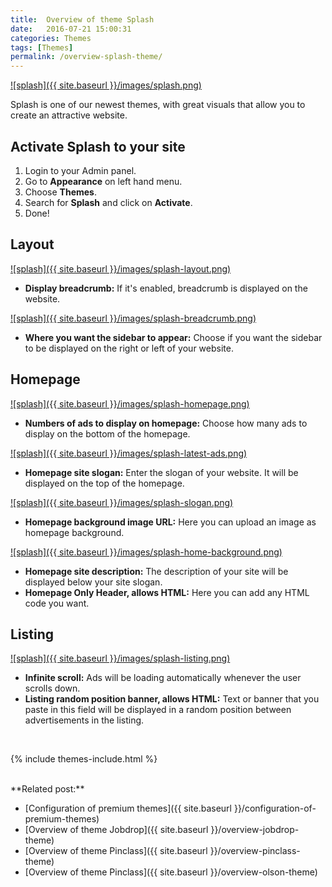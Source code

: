 ```yaml
---
title:  Overview of theme Splash
date:   2016-07-21 15:00:31
categories: Themes
tags: [Themes]
permalink: /overview-splash-theme/
---
```

<a href="{{ site.baseurl }}/images/splash.png" class="thumbnail gallery-item" data-gallery>
![splash]({{ site.baseurl }}/images/splash.png)
</a>

Splash is one of our newest themes, with great visuals that allow you to create an attractive website.

## Activate Splash to your site

1. Login to your Admin panel.
2. Go to **Appearance** on left hand menu.
3. Choose **Themes**.
4. Search for **Splash** and click on **Activate**.
5. Done!

## Layout

<a href="{{ site.baseurl }}/images/splash-layout.png" class="thumbnail gallery-item" data-gallery>
![splash]({{ site.baseurl }}/images/splash-layout.png)
</a>

+ **Display breadcrumb:** If it's enabled, breadcrumb is displayed on the website.

<a href="{{ site.baseurl }}/images/splash-breadcrumb.png" class="thumbnail gallery-item" data-gallery>
![splash]({{ site.baseurl }}/images/splash-breadcrumb.png)
</a>

+ **Where you want the sidebar to appear:** Choose if you want the sidebar to be displayed on the right or left of your website.


## Homepage

<a href="{{ site.baseurl }}/images/splash-homepage.png" class="thumbnail gallery-item" data-gallery>
![splash]({{ site.baseurl }}/images/splash-homepage.png)
</a>

+ **Numbers of ads to display on homepage:** Choose how many ads to display on the bottom of the homepage.

<a href="{{ site.baseurl }}/images/splash-latest-ads.png" class="thumbnail gallery-item" data-gallery>
![splash]({{ site.baseurl }}/images/splash-latest-ads.png)
</a>

+ **Homepage site slogan:** Enter the slogan of your website. It will be displayed on the top of the homepage.

<a href="{{ site.baseurl }}/images/splash-slogan.png" class="thumbnail gallery-item" data-gallery>
![splash]({{ site.baseurl }}/images/splash-slogan.png)
</a>

+ **Homepage background image URL:** Here you can upload an image as homepage background.

<a href="{{ site.baseurl }}/images/splash-home-background.png" class="thumbnail gallery-item" data-gallery>
![splash]({{ site.baseurl }}/images/splash-home-background.png)
</a>

+ **Homepage site description:** The description of your site will be displayed below your site slogan.
+ **Homepage Only Header, allows HTML:** Here you can add any HTML code you want.


## Listing

<a href="{{ site.baseurl }}/images/splash-listing.png" class="thumbnail gallery-item" data-gallery>
![splash]({{ site.baseurl }}/images/splash-listing.png)
</a>

+ **Infinite scroll:** Ads will be loading automatically whenever the user scrolls down.
+ **Listing random position banner, allows HTML:** Text or banner that you paste in this field will be displayed in a random position between advertisements in the listing.

<br>

{% include themes-include.html %}

<br>
**Related post:**

* [Configuration of premium themes]({{ site.baseurl }}/configuration-of-premium-themes)
* [Overview of theme Jobdrop]({{ site.baseurl }}/overview-jobdrop-theme)
* [Overview of theme Pinclass]({{ site.baseurl }}/overview-pinclass-theme)
* [Overview of theme Pinclass]({{ site.baseurl }}/overview-olson-theme)